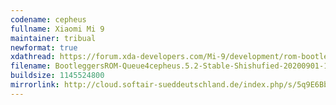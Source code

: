```yaml
---
codename: cepheus
fullname: Xiaomi Mi 9
maintainer: tribual
newformat: true
xdathread: https://forum.xda-developers.com/Mi-9/development/rom-bootleggers-t4157431
filename: BootleggersROM-Queue4cepheus.5.2-Stable-Shishufied-20200901-155237.zip
buildsize: 1145524800
mirrorlink: http://cloud.softair-sueddeutschland.de/index.php/s/5q9E6BbKzWNQjYN
---
```


